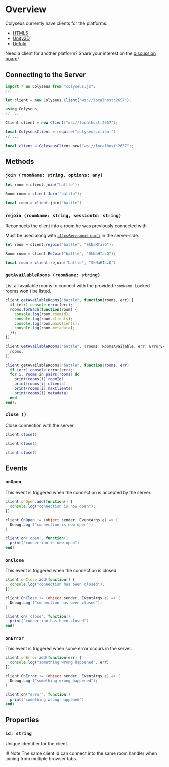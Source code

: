 # Overview

Colyseus currently have clients for the platforms:

- [HTML5](https://github.com/gamestdio/colyseus.js/)
- [Unity3D](https://github.com/gamestdio/colyseus-unity3d)
- [Defold](https://github.com/gamestdio/colyseus-defold)

Need a client for another platform? Share your interest on the [discussion board](https://discuss.colyseus.io/)!

## Connecting to the Server

```typescript fct_label="TypeScript"
import * as Colyseus from "colyseus.js";
// ...

let client = new Colyseus.Client("ws://localhost:2657");
```

```csharp fct_label="C#"
using Colyseus;
// ...

Client client = new Client("ws://localhost:2657");
```

```lua fct_label="lua"
local ColyseusClient = require("colyseus.client")
// ...

local client = ColyseusClient.new("ws://localhost:2657");
```

## Methods

### `join (roomName: string, options: any)`

```typescript fct_label="TypeScript"
let room = client.join("battle");
```

```csharp fct_label="C#"
Room room = client.Join("battle");
```

```lua fct_label="lua"
local room = client:join("battle")
```

### `rejoin (roomName: string, sessionId: string)`

Reconnects the client into a room he was previously connected with.

Must be used along with [`allowReconnection()`](api-room#allowreconnection-client-seconds) in the server-side.

```typescript fct_label="TypeScript"
let room = client.rejoin("battle", "SkNaHTazQ");
```

```csharp fct_label="C#"
Room room = client.ReJoin("battle", "SkNaHTazQ");
```

```lua fct_label="lua"
local room = client:rejoin("battle", "SkNaHTazQ")
```

### `getAvailableRooms (roomName: string)`

List all available rooms to connect with the provided `roomName`. Locked rooms
won't be listed.

```typescript fct_label="TypeScript"
client.getAvailableRooms("battle", function(rooms, err) {
  if (err) console.error(err);
  rooms.forEach(function(room) {
    console.log(room.roomId);
    console.log(room.clients);
    console.log(room.maxClients);
    console.log(room.metadata);
  });
});
```

```csharp fct_label="C#"
client.GetAvailableRooms("battle", (rooms: RoomsAvailable, err: ErrorEventArgs) => {
  rooms.
});
```

```lua fct_label="lua"
client:getAvailableRooms("battle", function(rooms, err)
  if (err) console.error(err);
  for i, rooms in pairs(rooms) do
    print(rooms[i].roomId)
    print(rooms[i].clients)
    print(rooms[i].maxClients)
    print(rooms[i].metadata)
  end
end);
```

### `close ()`

Close connection with the server.

```typescript fct_label="TypeScript"
client.close();
```

```csharp fct_label="C#"
client.Close();
```

```lua fct_label="lua"
client:close()
```

## Events

### `onOpen`

This event is triggered when the connection is accepted by the server.

```typescript fct_label="TypeScript"
client.onOpen.add(function() {
  console.log("connection is now open");
});
```

```csharp fct_label="C#"
client.OnOpen += (object sender, EventArgs e) => {
  Debug.Log ("connection is now open");
}
```

```lua fct_label="lua"
client:on('open', function()
  print("connection is now open")
end)
```

### `onClose`

This event is triggered when the connection is closed.

```typescript fct_label="TypeScript"
client.onClose.add(function() {
  console.log("connection has been closed");
});
```

```csharp fct_label="C#"
client.OnClose += (object sender, EventArgs e) => {
  Debug.Log ("connection has been closed");
}
```

```lua fct_label="lua"
client:on('close', function()
  print("connection has been closed")
end)
```

### `onError`

This event is triggered when some error occurs in the server.

```typescript fct_label="TypeScript"
client.onError.add(function(err) {
  console.log("something wrong happened", err);
});
```

```csharp fct_label="C#"
client.OnError += (object sender, EventArgs e) => {
  Debug.Log ("something wrong happened");
}
```

```lua fct_label="lua"
client:on("error", function()
  print("something wrong happened")
end)
```

<!-- TODO: document raw `onMessage` -->
<!-- ### `onMessage` -->

## Properties

### `id: string`

Unique identifier for the client.

!!! Note
    The same client id can connect into the same room handler when joining from multiple browser tabs.

